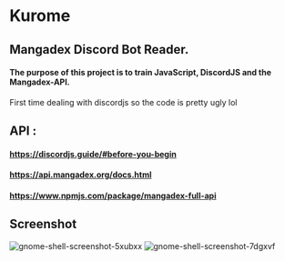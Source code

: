 # Kurome
## Mangadex Discord Bot Reader. 

#### The purpose of this project is to train JavaScript, DiscordJS and the Mangadex-API.

First time dealing with discordjs so the code is pretty ugly lol 

## API : 
#### https://discordjs.guide/#before-you-begin
#### https://api.mangadex.org/docs.html
#### https://www.npmjs.com/package/mangadex-full-api

## Screenshot
![gnome-shell-screenshot-5xubxx](https://user-images.githubusercontent.com/1645347/158038462-d6ea72b9-d6c9-4753-9d86-145cfb24770c.png)
![gnome-shell-screenshot-7dgxvf](https://user-images.githubusercontent.com/1645347/158038489-13fbc6c2-66d7-433a-ac5b-391efcd043fa.png)
